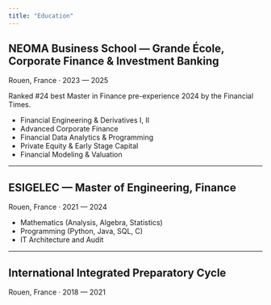 ```yaml
---
title: "Education"
---
```


## NEOMA Business School — Grande École, Corporate Finance & Investment Banking
Rouen, France · 2023 — 2025

Ranked #24 best Master in Finance pre-experience 2024 by the Financial Times.

- Financial Engineering & Derivatives I, II
- Advanced Corporate Finance
- Financial Data Analytics & Programming
- Private Equity & Early Stage Capital
- Financial Modeling & Valuation

---

## ESIGELEC — Master of Engineering, Finance
Rouen, France · 2021 — 2024

- Mathematics (Analysis, Algebra, Statistics)
- Programming (Python, Java, SQL, C)
- IT Architecture and Audit

---

## International Integrated Preparatory Cycle
Rouen, France · 2018 — 2021


